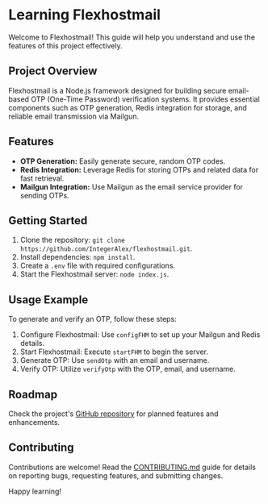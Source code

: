 # Learning Flexhostmail

Welcome to Flexhostmail! This guide will help you understand and use the features of this project effectively.

## Project Overview

Flexhostmail is a Node.js framework designed for building secure email-based OTP (One-Time Password) verification systems. It provides essential components such as OTP generation, Redis integration for storage, and reliable email transmission via Mailgun.

## Features

- **OTP Generation:** Easily generate secure, random OTP codes.
- **Redis Integration:** Leverage Redis for storing OTPs and related data for fast retrieval.
- **Mailgun Integration:** Use Mailgun as the email service provider for sending OTPs.

## Getting Started

1. Clone the repository: `git clone https://github.com/IntegerAlex/flexhostmail.git`.
2. Install dependencies: `npm install`.
3. Create a `.env` file with required configurations.
4. Start the Flexhostmail server: `node index.js`.

## Usage Example

To generate and verify an OTP, follow these steps:

1. Configure Flexhostmail: Use `configFHM` to set up your Mailgun and Redis details.
2. Start Flexhostmail: Execute `startFHM` to begin the server.
3. Generate OTP: Use `sendOtp` with an email and username.
4. Verify OTP: Utilize `verifyOtp` with the OTP, email, and username.

## Roadmap

Check the project's [GitHub repository](https://github.com/IntegerAlex/flexhostmail) for planned features and enhancements.

## Contributing

Contributions are welcome! Read the [CONTRIBUTING.md](CONTRIBUTING.md) guide for details on reporting bugs, requesting features, and submitting changes.


Happy learning!
